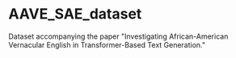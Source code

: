 # AAVE_SAE_dataset
Dataset accompanying the paper "Investigating African-American Vernacular English in Transformer-Based Text Generation."

